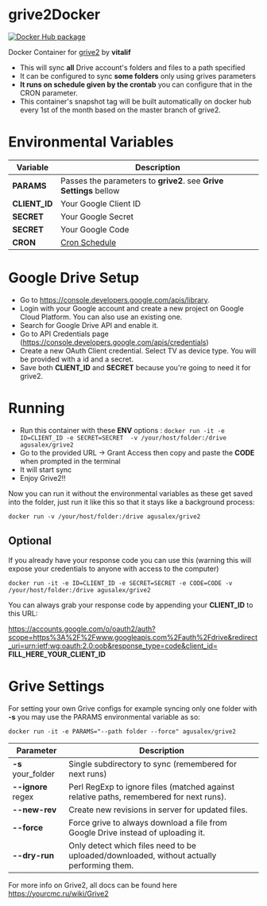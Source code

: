 
# grive2Docker

[![Docker Hub package][dockerhub-badge]][dockerhub-link]

[dockerhub-badge]: https://img.shields.io/badge/images%20on-Docker%20Hub-blue.svg
[dockerhub-link]: https://hub.docker.com/repository/docker/agusalex/grive2 "Docker Hub Image"

Docker Container for [grive2](https://github.com/vitalif/grive2) by **vitalif**

 - This will sync **all** Drive account's folders and files to a path
   specified 
  - It can be configured to sync **some folders** only using
   grives parameters
 -  **It runs on schedule given by the crontab** you can configure that in the CRON parameter.
- This container's snapshot tag will be built automatically on docker hub every 1st of the month based on the master branch of grive2. 
# Environmental Variables
| Variable |Description  |
|--|--|
|**PARAMS**  | Passes the parameters to **grive2**. see **Grive Settings** bellow |
|**CLIENT_ID**  | Your Google Client ID |
|**SECRET**  | Your Google Secret |
|**SECRET**  | Your Google Code |
|**CRON**  | [Cron Schedule](https://crontab.guru/) |

# Google Drive Setup
- Go to https://console.developers.google.com/apis/library. 
- Login with your Google account and create a new project on Google Cloud Platform. You can also use an existing one.
- Search for Google Drive API and enable it.
- Go to API Credentials page (https://console.developers.google.com/apis/credentials)
- Create a new OAuth Client credential. Select TV as device type. You will be provided with a id and a secret. 
- Save both **CLIENT_ID** and **SECRET** because you're going to need it for grive2.

# Running
- Run this container  with these **ENV** options : 
```docker run -it -e ID=CLIENT_ID -e SECRET=SECRET  -v /your/host/folder:/drive agusalex/grive2 ```
- Go to the provided URL -> Grant Access then copy and paste the **CODE** when prompted in the terminal
- It will start sync
- Enjoy Grive2!! 

Now you can run it without the environmental variables as these get saved into the folder, just run it like this so that it stays like a background process:
```
docker run -v /your/host/folder:/drive agusalex/grive2 
```


## Optional
If you already have your response code you can use this (warning this will expose your credentials to anyone with access to the computer)
```
docker run -it -e ID=CLIENT_ID -e SECRET=SECRET -e CODE=CODE -v /your/host/folder:/drive agusalex/grive2 
```


You can always grab your response code by appending your **CLIENT_ID** to this URL:

https://accounts.google.com/o/oauth2/auth?scope=https%3A%2F%2Fwww.googleapis.com%2Fauth%2Fdrive&redirect_uri=urn:ietf:wg:oauth:2.0:oob&response_type=code&client_id= **FILL_HERE_YOUR_CLIENT_ID**


# Grive Settings

For setting your own Grive configs for example syncing only one folder with **-s** you may use the PARAMS environmental variable as so:
```
docker run -it -e PARAMS="--path folder --force" agusalex/grive2 
```

| Parameter| Description |
|--|--|
|**-s** your_folder|Single subdirectory to sync (remembered for next runs)  |
|**--ignore** regex |Perl RegExp to ignore files (matched against relative paths, remembered for next runs).  |
|**--new-rev**|  Create new revisions in server for updated files.  |
|**--force** |Force grive to always download a file from Google Drive instead of uploading it.  |
|**--dry-run** |Only detect which files need to be uploaded/downloaded, without actually performing them.  |

For more info on Grive2, all docs can be found here https://yourcmc.ru/wiki/Grive2

